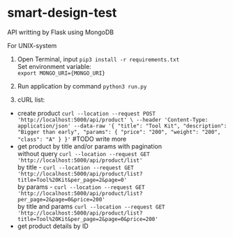 # smart-design-test
API writting by Flask using MongoDB

For UNIX-system
1. Open Terminal, input ```pip3 install -r requirements.txt```<br>
    Set environment variable:<br> 
    ```export MONGO_URI={MONGO_URI}```<br>
    
2. Run application by command ```python3 run.py```

3. cURL list: <br>
- create product ```curl --location --request POST 'http://localhost:5000/api/product' \
--header 'Content-Type: application/json' --data-raw '{
    "title": "Tool Kit",
    "description": "Bigger than early",
    "params": {
        "price": "200",
        "weight": "200",
        "class": "A"
    }
}'``` #TODO write more
- get product by title and/or params with pagination<br>
without query ```curl --location --request GET 'http://localhost:5000/api/product/list'``` <br>by title - 
```curl --location --request GET 'http://localhost:5000/api/product/list?title=Tool%20Kit&per_page=2&page=0'``` <br>
by params - ```curl --location --request GET 'http://localhost:5000/api/product/list?per_page=2&page=0&price=200'``` <br>
by title and params ```curl --location --request GET 'http://localhost:5000/api/product/list?title=Tool%20Kit&per_page=2&page=0&price=200'```
- get product details by ID